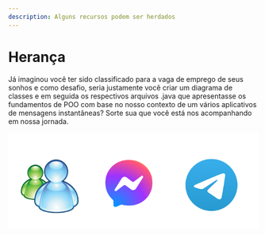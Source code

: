 ```yaml
---
description: Alguns recursos podem ser herdados
---
```


# Herança

Já imaginou você ter sido classificado para a vaga de emprego de seus sonhos e como desafio, seria justamente você criar um diagrama de classes e em seguida os respectivos arquivos .java que apresentasse os fundamentos de POO com base no nosso contexto de um vários aplicativos de mensagens instantâneas? Sorte sua que você está nos acompanhando em nossa jornada.

![](<../../.gitbook/assets/image (8).png>)
